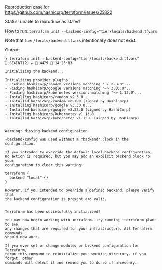 Reproduction case for https://github.com/hashicorp/terraform/issues/25822

Status: unable to reproduce as stated

How to run:
```terraform init --backend-config="tier/locals/backend.tfvars```

Note that `tier/locals/backend.tfvars` intentionally does not exist.

Output:
```
❯ terraform init --backend-config="tier/locals/backend.tfvars"                                                     SIGINT(2) ↵  4479  14:25:03

Initializing the backend...

Initializing provider plugins...
- Finding hashicorp/random versions matching "~> 2.3.0"...
- Finding hashicorp/google versions matching "~> 3.33.0"...
- Finding hashicorp/kubernetes versions matching "~> 1.12.0"...
- Installing hashicorp/random v2.3.0...
- Installed hashicorp/random v2.3.0 (signed by HashiCorp)
- Installing hashicorp/google v3.33.0...
- Installed hashicorp/google v3.33.0 (signed by HashiCorp)
- Installing hashicorp/kubernetes v1.12.0...
- Installed hashicorp/kubernetes v1.12.0 (signed by HashiCorp)


Warning: Missing backend configuration

-backend-config was used without a "backend" block in the configuration.

If you intended to override the default local backend configuration,
no action is required, but you may add an explicit backend block to your
configuration to clear this warning:

terraform {
  backend "local" {}
}

However, if you intended to override a defined backend, please verify that
the backend configuration is present and valid.


Terraform has been successfully initialized!

You may now begin working with Terraform. Try running "terraform plan" to see
any changes that are required for your infrastructure. All Terraform commands
should now work.

If you ever set or change modules or backend configuration for Terraform,
rerun this command to reinitialize your working directory. If you forget, other
commands will detect it and remind you to do so if necessary.
```
